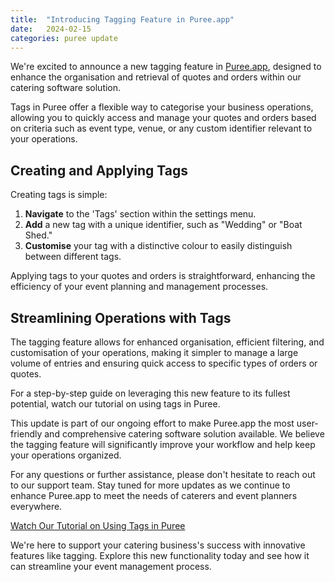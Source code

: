 ```yaml
---
title:  "Introducing Tagging Feature in Puree.app"
date:   2024-02-15
categories: puree update
---
```


We're excited to announce a new tagging feature in [Puree.app](https://puree.app), designed to enhance the organisation and retrieval of quotes and orders within our catering software solution. 

Tags in Puree offer a flexible way to categorise your business operations, allowing you to quickly access and manage your quotes and orders based on criteria such as event type, venue, or any custom identifier relevant to your operations.

## Creating and Applying Tags

Creating tags is simple:

1. **Navigate** to the 'Tags' section within the settings menu.
2. **Add** a new tag with a unique identifier, such as "Wedding" or "Boat Shed."
3. **Customise** your tag with a distinctive colour to easily distinguish between different tags.

Applying tags to your quotes and orders is straightforward, enhancing the efficiency of your event planning and management processes.

## Streamlining Operations with Tags

The tagging feature allows for enhanced organisation, efficient filtering, and customisation of your operations, making it simpler to manage a large volume of entries and ensuring quick access to specific types of orders or quotes.

For a step-by-step guide on leveraging this new feature to its fullest potential, watch our tutorial on using tags in Puree.

This update is part of our ongoing effort to make Puree.app the most user-friendly and comprehensive catering software solution available. We believe the tagging feature will significantly improve your workflow and help keep your operations organized.

For any questions or further assistance, please don't hesitate to reach out to our support team. Stay tuned for more updates as we continue to enhance Puree.app to meet the needs of caterers and event planners everywhere.

[Watch Our Tutorial on Using Tags in Puree](/docs/tags)

We're here to support your catering business's success with innovative features like tagging. Explore this new functionality today and see how it can streamline your event management process.
